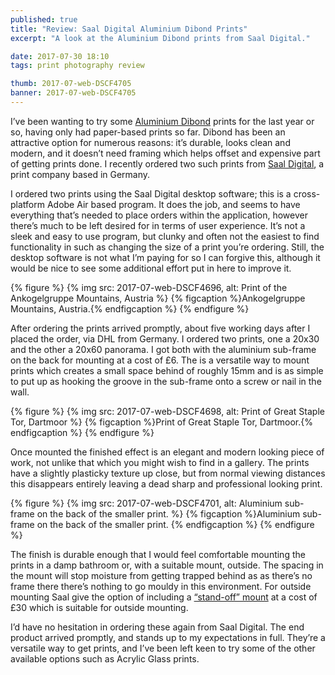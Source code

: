 ```yaml
---
published: true
title: "Review: Saal Digital Aluminium Dibond Prints"
excerpt: "A look at the Aluminium Dibond prints from Saal Digital."

date: 2017-07-30 18:10
tags: print photography review

thumb: 2017-07-web-DSCF4705
banner: 2017-07-web-DSCF4705
---
```


I’ve been wanting to try some [Aluminium Dibond][] prints for the last year or so, having only had paper-based prints so far. Dibond has been an attractive option for numerous reasons: it’s durable, looks clean and modern, and it doesn’t need framing which helps offset and expensive part of getting prints done. I recently ordered two such prints from [Saal Digital][], a print company based in Germany. 

I ordered two prints using the Saal Digital desktop software; this is a cross-platform Adobe Air based program. It does the job, and seems to have everything that’s needed to place orders within the application, however there’s much to be left desired for in terms of user experience. It’s not a sleek and easy to use program, but clunky and often not the easiest to find functionality in such as changing the size of a print you’re ordering. Still, the desktop software is not what I’m paying for so I can forgive this, although it would be nice to see some additional effort put in here to improve it. 

{% figure %}
  {% img src: 2017-07-web-DSCF4696, alt: Print of the Ankogelgruppe Mountains, Austria %}
  {% figcaption %}Ankogelgruppe Mountains, Austria.{% endfigcaption %}
{% endfigure %}

After ordering the prints arrived promptly, about five working days after I placed the order, via DHL from Germany. I ordered two prints, one a 20x30 and the other a 20x60 panorama. I got both with the aluminium sub-frame on the back for mounting at a cost of £6. The is a versatile way to mount prints which creates a small space behind of roughly 15mm and is as simple to put up as hooking the groove in the sub-frame onto a screw or nail in the wall. 

{% figure %}
  {% img src: 2017-07-web-DSCF4698, alt: Print of Great Staple Tor, Dartmoor %}
  {% figcaption %}Print of Great Staple Tor, Dartmoor.{% endfigcaption %}
{% endfigure %}

Once mounted the finished effect is an elegant and modern looking piece of work, not unlike that which you might wish to find in a gallery. The prints have a slightly plasticky texture up close, but from normal viewing distances this disappears entirely leaving a dead sharp and professional looking print. 

{% figure %}
  {% img src: 2017-07-web-DSCF4701, alt: Aluminium sub-frame on the back of the smaller print. %}
  {% figcaption %}Aluminium sub-frame on the back of the smaller print. {% endfigcaption %}
{% endfigure %}

The finish is durable enough that I would feel comfortable mounting the prints in a damp bathroom or, with a suitable mount, outside. The spacing in the mount will stop moisture from getting trapped behind as as there’s no frame there there’s nothing to go mouldy in this environment. For outside mounting Saal give the option of including a [“stand-off” mount][standoff_mount] at a cost of £30 which is suitable for outside mounting. 

I’d have no hesitation in ordering these again from Saal Digital. The end product arrived promptly, and stands up to my expectations in full. They’re a versatile way to get prints, and I’ve been left keen to try some of the other available options such as Acrylic Glass prints. 

[Aluminium Dibond]: http://saal-digital.co.uk/wall-decors/alu-dibond/
[Saal Digital]: http://www.saal-digital.co.uk
[standoff_mount]: http://www.saal-digital.co.uk/wall-decors/mounting-options/#c103826